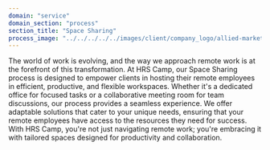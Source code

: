 ```yaml
---
domain: "service"
domain_section: "process"
section_title: "Space Sharing"
process_image: "../../../../../images/client/company_logo/allied-marketing.png"
---
```


The world of work is evolving, and the way we approach remote work is at the forefront of this transformation. At HRS Camp, our Space Sharing process is designed to empower clients in hosting their remote employees in efficient, productive, and flexible workspaces. Whether it's a dedicated office for focused tasks or a collaborative meeting room for team discussions, our process provides a seamless experience. We offer adaptable solutions that cater to your unique needs, ensuring that your remote employees have access to the resources they need for success. With HRS Camp, you're not just navigating remote work; you're embracing it with tailored spaces designed for productivity and collaboration.
